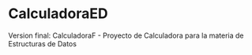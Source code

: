 # CalculadoraED
Version final: CalculadoraF -
Proyecto de Calculadora para la materia de Estructuras de Datos
